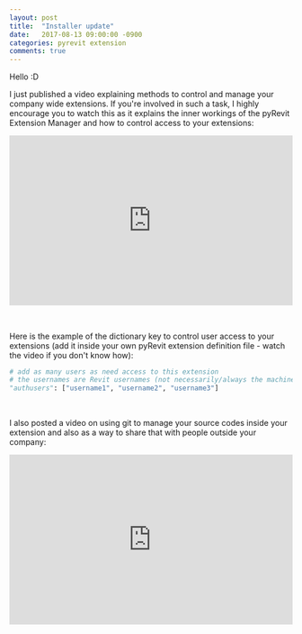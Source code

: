 ```yaml
---
layout: post
title:  "Installer update"
date:   2017-08-13 09:00:00 -0900
categories: pyrevit extension
comments: true
---
```


Hello :D

I just published a video explaining methods to control and manage your company wide extensions. If you're involved in such a task, I highly encourage you to watch this as it explains the inner workings of the pyRevit Extension Manager and how to control access to your extensions:


<div style='position: relative; width: 100%; height: 0px; padding-bottom: 60%;'>
<iframe style='position: absolute; left: 0px; top: 0px; width: 100%; height: 100%' src="https://www.youtube.com/embed/v8d5FA-7suw?showinfo=0" frameborder="0" allowfullscreen></iframe>
</div>

&nbsp;

Here is the example of the dictionary key to control user access to your extensions (add it inside your own pyRevit extension definition file - watch the video if you don't know how):

``` python
# add as many users as need access to this extension
# the usernames are Revit usernames (not necessarily/always the machine user name)
"authusers": ["username1", "username2", "username3"]
```

&nbsp;

I also posted a video on using git to manage your source codes inside your extension and also as a way to share that with people outside your company:


<div style='position: relative; width: 100%; height: 0px; padding-bottom: 60%;'>
<iframe style='position: absolute; left: 0px; top: 0px; width: 100%; height: 100%' src="https://www.youtube.com/embed/n8K-JXfmv-s?showinfo=0" frameborder="0" allowfullscreen></iframe>
</div>
